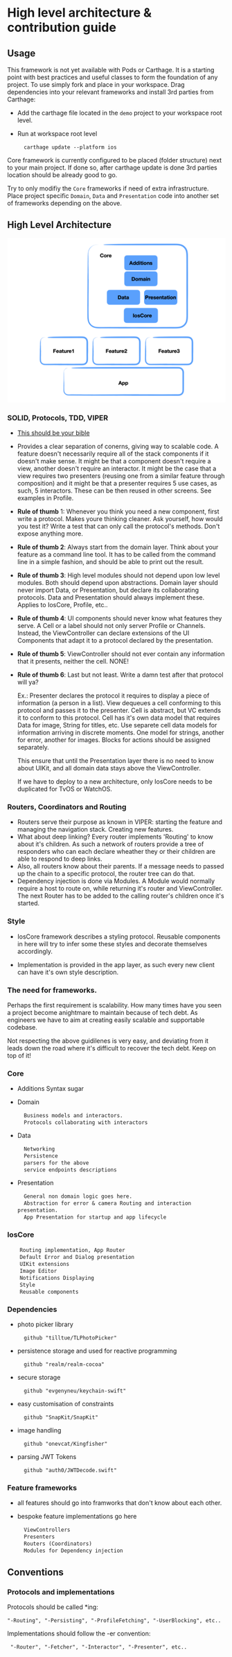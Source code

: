 # High level architecture & contribution guide

## Usage

This framework is not yet available with Pods or Carthage. It is a starting point with best practices and useful classes to form the foundation of any project.
To use simply fork and place in your workspace. Drag dependencies into your relevant frameworks and install 3rd parties from Carthage:

- Add the carthage file located in the `demo` project to your workspace root level. 
- Run at workspace root level
    
        carthage update --platform ios

Core framework is currently configured to be placed (folder structure) next to your main project. If done so, after carthage update is done 3rd parties location should be already good to go.

Try to only modifiy the `Core` frameworks if need of extra infrastructure. Place project specific `Domain`, `Data` and `Presentation` code into another set of frameworks depending on the above.

## High Level Architecture

![High level architecture](https://github.com/kerekesmarton/Core/blob/master/App%20Architecure.png)

### SOLID, Protocols, TDD, VIPER 
- [This should be your bible](https://hackernoon.com/solid-principles-made-easy-67b1246bcdf)

- Provides a clear separation of conerns, giving way to scalable code. A feature doesn't necessarily require all of the stack components if it doesn't make sense. It might be that a component doesn't require a view, another doesn't require an interactor. It might be the case that a view requires two presenters (reusing one from a similar feature through composition) and it might be that a presenter requires 5 use cases, as such, 5 interactors. These can be then reused in other screens. See examples in Profile.

- **Rule of thumb** 1: Whenever you think you need a new component, first write a protocol. Makes youre thinking cleaner. Ask yourself, how would you test it? Write a test that can only call the protocol's methods. Don't expose anything more.

- **Rule of thumb 2**: Always start from the domain layer. Think about your feature as a command line tool. It has to be called from the command line in a simple fashion, and should be able to print out the result.

- **Rule of thumb 3**: High level modules should not depend upon low level modules. Both should depend upon abstractions. Domain layer should never import Data, or Presentation, but declare its collaborating protocols. Data and Presentation should always implement these. Applies to IosCore, Profile, etc..

- **Rule of thumb 4**: UI components should never know what features they serve. A Cell or a label should not only server Profile or Channels. Instead, the ViewController can declare extensions of the UI Components that adapt it to a protocol declared by the presentation.

- **Rule of thumb 5**: ViewController should not ever contain any information that it presents, neither the cell. NONE!

- **Rule of thumb 6**: Last but not least. Write a damn test after that protocol will ya? 

    Ex.: Presenter declares the protocol it requires to display a piece of information (a person in a list). View dequeues a cell conforming to this protocol and passes it to the presenter. Cell is abstract, but VC extends it to conform to this protocol. Cell has it's own data model that requires Data for image, String for titles, etc. Use separete cell data models for information arriving in discrete moments. One model for strings, another for error, another for images. Blocks for actions should be assigned separately. 

    This ensure that until the Presentation layer there is no need to know about UIKit, and all domain data stays above the ViewController.

    If we have to deploy to a new architecture, only IosCore needs to be duplicated for TvOS or WatchOS.

### Routers, Coordinators and Routing
- Routers serve their purpose as known in VIPER: starting the feature and managing the navigation stack. Creating new features.
- What about deep linking? Every router implements 'Routing' to know about it's children. As such a network of routers provide a tree of responders who can each declare wheather they or their children are able to respond to deep links.
- Also, all routers know about their parents. If a message needs to passed up the chain to a specific protocol, the router tree can do that.
- Dependency injection is done via Modules. A Module would normally require a host to route on, while returning it's router and  ViewController. The next Router has to be added to the calling router's children once it's started. 

### Style
- IosCore framework describes a styling protocol. Reusable components in here will try to infer some these styles and decorate themselves accordingly. 

- Implementation is provided in the app layer, as such every new client can have it's own style description.

### The need for frameworks.

Perhaps the first requirement is scalability. How many times have you seen a project become anightmare to maintain because of tech debt. As engineers we have to aim at creating easily scalable and supportable codebase.

Not respecting the above guidilenes is very easy, and deviating from it leads down the road where it's difficult to recover the tech debt. Keep on top of it!


### Core
- Additions
Syntax sugar

- Domain

        Business models and interactors. 
        Protocols collaborating with interactors

- Data

        Networking
        Persistence
        parsers for the above 
        service endpoints descriptions
        
- Presentation

        General non domain logic goes here.
        Abstraction for error & camera Routing and interaction presentation.
        App Presentation for startup and app lifecycle

        
### IosCore
        Routing implementation, App Router
        Default Error and Dialog presentation
        UIKit extensions
        Image Editor
        Notifications Displaying
        Style
        Reusable components
        
        
### Dependencies
        
- photo picker library    
        
        github "tilltue/TLPhotoPicker"
    
- persistence storage and used for reactive programming  

        github "realm/realm-cocoa"
    
- secure storage

        github "evgenyneu/keychain-swift"

- easy customisation of constraints

        github "SnapKit/SnapKit"

- image handling

        github "onevcat/Kingfisher"
    
- parsing JWT Tokens

        github "auth0/JWTDecode.swift"
                
### Feature frameworks

- all features should go into framworks that don't know about each other.
- bespoke feature implementations go here

        ViewControllers
        Presenters
        Routers (Coordinators)
        Modules for Dependency injection

## Conventions
### Protocols and implementations
    
Protocols should be called *ing:
    
    "-Routing", "-Persisting", "-ProfileFetching", "-UserBlocking", etc.. 
    
Implementations should follow the -er convention:
        
     "-Router", "-Fetcher", "-Interactor", "-Presenter", etc..
